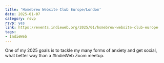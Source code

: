 ```yaml
---
title: 'Homebrew Website Club Europe/London'
date: 2025-01-07
category: rsvp
rsvp: yes
link: https://events.indieweb.org/2025/01/homebrew-website-club-europe-london-XjJe8Z5SnPgo
tags:
- IndieWeb
---
```


One of my 2025 goals is to tackle my many forms of anxiety and get social, what better way than a #IndieWeb Zoom meetup.
